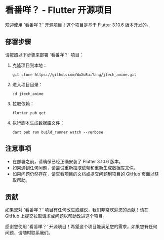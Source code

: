 # 看番咩？ - Flutter 开源项目

欢迎使用 '看番咩？' 开源项目！这个项目是基于 Flutter 3.10.6 版本开发的。

## 部署步骤

请按照以下步骤来部署 '看番咩？' 项目：

1. 克隆项目到本地：
   ```
   git clone https://github.com/WuXuBaiYang/jtech_anime.git
   ```

2. 进入项目目录：
   ```
   cd jtech_anime
   ```

3. 拉取依赖：
   ```
   flutter pub get
   ```

4. 执行脚本生成数据库文件：
   ```
   dart pub run build_runner watch --verbose
   ```

## 注意事项

- 在部署之前，请确保已经正确安装了 Flutter 3.10.6 版本。
- 如果遇到任何问题，请尝试重新拉取依赖和重新生成数据库文件。
- 如果问题仍然存在，请查看项目的文档或提交问题到项目的 GitHub 页面以获取帮助。

## 贡献

如果您对 '看番咩？' 项目有任何改进或建议，我们非常欢迎您的贡献！请在 GitHub 上提交拉取请求或问题以帮助改进这个项目。

感谢您使用 '看番咩？' 开源项目！希望这个项目能满足您的需求，如果您有任何问题，请随时联系我们。